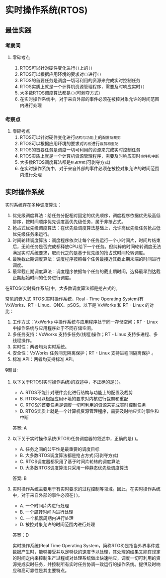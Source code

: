 # 实时操作系统(RTOS)

## 最佳实践

### 考察问

1. 零碎考点

    1. RTOS可以针对硬件变化进行`()`上的`()`
    2. RTOS可以根据应用环境的要求对`()`进行`()`
    3. RTOS的首要任务是调度一切可利用的资源来完成实时控制任务 
    4. RTOS实质上就是一个计算机资源管理程序，需要及时响应实时`()`
    5. 大多数RTOS调度算法都是`()`(可剥夺方式)
    6. 在实时操作系统中，对于来自外部的事件必须在被控对象允许的时间范围内进行处理

### 考察点

1. 零碎考点
    1. RTOS可以针对硬件变化进行`结构与功能`上的`配置及裁剪`
    2. RTOS可以根据应用环境的要求对`内核`进行`裁剪和重配`
    3. RTOS的首要任务是调度一切可利用的资源来完成实时控制任务 
    4. RTOS实质上就是一个计算机资源管理程序，需要及时响应实时`事件和中断`
    5. 大多数RTOS调度算法都是`抢占方式`(可剥夺方式)
    6. 在实时操作系统中，对于来自外部的事件必须在被控对象允许的时间范围内进行处理


## 实时操作系统
实时系统存在多种调度算法：

1. 优先级调度算法：给任务分配相对固定的优先顺序，调度程序依据优先级高低排序，按时间顺序优先调度高优先级任务，属于非抢占式。
2. 抢占式优先级调度算法：在优先级调度算法基础上，允许高优先级任务抢占低优先级任务来运行。 
3. 时间轮转调度算法：调度程序依次让每个任务运行一个小时间片，时间片结束后，无论任务是否完成都释放CPU给下一个任务。但纯粹的时间轮转调度无法满足实时系统要求，取而代之的是基于优先级的抢占式时间轮转调度。 
4. 最晚截止期调度算法：调度程序按照每个任务最接近其截止期末端的时间进行调度。 
5. 最早截止期调度算法：调度程序依据每个任务的截止期时间，选择最早到达截止期起始时间的任务进行调度。 

在RTOS(实时操作系统)中，大多数调度算法都是抢占式的。 

常见的嵌入式 RTOS(实时操作系统，Real - Time Operating System)有 VxWorks、RT - Linux、QNX、pSOS。以下是 VxWorks 和 RT - Linux 的对比：

1. 工作方式：VxWorks 中操作系统与应用程序处于同一存储空间；RT - Linux 中操作系统与应用程序处于不同存储空间。
2. 多任务支持：VxWorks 支持多任务(线程)操作；RT - Linux 支持多进程、多线程操作。
3. 实时性：两者均为实时系统。
4. 安全性：VxWorks 任务间无隔离保护；RT - Linux 支持进程间隔离保护 。
5. 标准 API：两者均支持标准 API。



🔒题目:

1. 以下关于RTOS(实时操作系统)的叙述中，不正确的是(  )。

    - A. RTOS不能针对硬件变化进行结构与功能上的配置及裁剪
    - B. RTOS可以根据应用环境的要求对内核进行裁剪和重配
    - C. RTOS的首要任务是调度一切可利用的资源来完成实时控制任务 
    - D. RTOS实质上就是一个计算机资源管理程序，需要及时响应实时事件和中断 

    答案: A

2. 以下关于实时操作系统(RTOS)任务调度器的叙述中，正确的是(  )。

    - A. 任务之间的公平性是最重要的调度目标
    - B. 大多数RTOS调度算法都是抢占方式(可剥夺方式)
    - C. RTOS调度器都采用了基于时间片轮转的调度算法
    - D. 大多数RTOS调度算法只采用一种静态优先级调度算法

    答案: B

2. 实时操作系统主要用于有实时要求的过程控制等领域。因此，在实时操作系统中，对于来自外部的事件必须在(  )。
    - A. 一个时间片内进行处理
    - B. 一个周转时间内进行处理
    - C. 一个机器周期内进行处理
    - D. 被控对象允许的时间范围内进行处理

    答案：D

    实时操作系统(Real Time Operating System，简称RTOS)是指当外界事件或数据产生时，能够接受并以足够快的速度予以处理，其处理的结果又能在规定的时间之内来控制生产过程或对处理系统做出快速响应，调度一切可利用的资源完成实时任务，并控制所有实时任务协调一致运行的操作系统。提供及时响应和高可靠性是其主要特点。 


